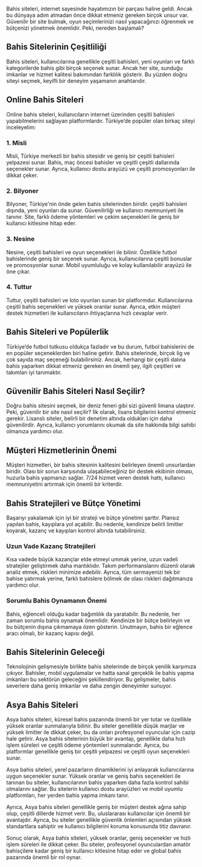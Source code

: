 Bahis siteleri, internet sayesinde hayatımızın bir parçası haline geldi. Ancak bu dünyaya adım atmadan önce dikkat etmeniz gereken birçok unsur var. Güvenilir bir site bulmak, oyun seçimlerinizi nasıl yapacağınızı öğrenmek ve bütçenizi yönetmek önemlidir. Peki, nereden başlamalı?

## Bahis Sitelerinin Çeşitliliği

Bahis siteleri, kullanıcılarına genellikle çeşitli bahisleri, yeni oyunları ve farklı kategorilerde bahis gibi birçok seçenek sunar. Ancak her site, sunduğu imkanlar ve hizmet kalitesi bakımından farklılık gösterir. Bu yüzden doğru siteyi seçmek, keyifli bir deneyim yaşamanın anahtarıdır.

## Online Bahis Siteleri

Online bahis siteleri, kullanıcıların internet üzerinden çeşitli bahisleri yapabilmelerini sağlayan platformlardır. Türkiye’de popüler olan birkaç siteyi inceleyelim:

### 1. Misli

Misli, Türkiye merkezli bir bahis sitesidir ve geniş bir çeşitli bahisleri yelpazesi sunar. Bahis, maç öncesi bahisler ve çeşitli çeşitli dallarında seçenekler sunar. Ayrıca, kullanıcı dostu arayüzü ve çeşitli promosyonları ile dikkat çeker.

### 2. Bilyoner

Bilyoner, Türkiye'nin önde gelen bahis sitelerinden biridir. çeşitli bahisleri dışında, yeni oyunları da sunar. Güvenilirliği ve kullanıcı memnuniyeti ile tanınır. Site, farklı ödeme yöntemleri ve çekim seçenekleri ile geniş bir kullanıcı kitlesine hitap eder.

### 3. Nesine

Nesine, çeşitli bahisleri ve oyun seçenekleri ile bilinir. Özellikle futbol bahislerinde geniş bir seçenek sunar. Ayrıca, kullanıcılarına çeşitli bonuslar ve promosyonlar sunar. Mobil uyumluluğu ve kolay kullanılabilir arayüzü ile öne çıkar.

### 4. Tuttur

Tuttur, çeşitli bahisleri ve loto oyunları sunan bir platformdur. Kullanıcılarına çeşitli bahis seçenekleri ve yüksek oranlar sunar. Ayrıca, etkin müşteri destek hizmetleri ile kullanıcıların ihtiyaçlarına hızlı cevaplar verir.

## Bahis Siteleri ve Popülerlik

Türkiye’de futbol tutkusu oldukça fazladır ve bu durum, futbol bahislerini de en popüler seçeneklerden biri haline getirir. Bahis sitelerinde, birçok lig ve çok sayıda maç seçeneği bulabilirsiniz. Ancak, herhangi bir çeşitli dalına bahis yaparken dikkat etmeniz gereken en önemli şey, ilgili çeşitleri ve takımları iyi tanımaktır.

## Güvenilir Bahis Siteleri Nasıl Seçilir?

Doğru bahis sitesini seçmek, bir deniz feneri gibi sizi güvenli limana ulaştırır. Peki, güvenilir bir site nasıl seçilir? İlk olarak, lisans bilgilerini kontrol etmeniz gerekir. Lisanslı siteler, belirli bir denetim altında oldukları için daha güvenilirdir. Ayrıca, kullanıcı yorumlarını okumak da site hakkında bilgi sahibi olmanıza yardımcı olur.

## Müşteri Hizmetlerinin Önemi

Müşteri hizmetleri, bir bahis sitesinin kalitesini belirleyen önemli unsurlardan biridir. Olası bir sorun karşısında ulaşabileceğiniz bir destek ekibinin olması, huzurla bahis yapmanızı sağlar. 7/24 hizmet veren destek hattı, kullanıcı memnuniyetini artırmak için önemli bir kriterdir.


## Bahis Stratejileri ve Bütçe Yönetimi

Başarıyı yakalamak için iyi bir strateji ve bütçe yönetimi şarttır. Plansız yapılan bahis, kayıplara yol açabilir. Bu nedenle, kendinize belirli limitler koyarak, kazanç ve kayıpları kontrol altında tutabilirsiniz.

### Uzun Vade Kazanç Stratejileri

Kısa vadede büyük kazançlar elde etmeyi ummak yerine, uzun vadeli stratejiler geliştirmek daha mantıklıdır. Takım performanslarını düzenli olarak analiz etmek, riskleri minimize edebilir. Ayrıca, tüm sermayenizi tek bir bahise yatırmak yerine, farklı bahislere bölmek de olası riskleri dağıtmanıza yardımcı olur.

### Sorumlu Bahis Oynamanın Önemi

Bahis, eğlenceli olduğu kadar bağımlılık da yaratabilir. Bu nedenle, her zaman sorumlu bahis oynamak önemlidir. Kendinize bir bütçe belirleyin ve bu bütçenin dışına çıkmamaya özen gösterin. Unutmayın, bahis bir eğlence aracı olmalı, bir kazanç kapısı değil.

## Bahis Sitelerinin Geleceği

Teknolojinin gelişmesiyle birlikte bahis sitelerinde de birçok yenilik karşımıza çıkıyor. Bahisler, mobil uygulamalar ve hatta sanal gerçeklik ile bahis yapma imkanları bu sektörün geleceğini şekillendiriyor. Bu gelişmeler, bahis severlere daha geniş imkanlar ve daha zengin deneyimler sunuyor.

## Asya Bahis Siteleri

Asya bahis siteleri, küresel bahis pazarında önemli bir yer tutar ve özellikle yüksek oranlar sunmalarıyla bilinir. Bu siteler genellikle düşük marjlar ve yüksek limitler ile dikkat çeker, bu da onları profesyonel oyuncular için cazip hale getirir. Asya bahis sitelerinin büyük bir avantajı, genellikle daha hızlı işlem süreleri ve çeşitli ödeme yöntemleri sunmalarıdır. Ayrıca, bu platformlar genellikle geniş bir çeşitli yelpazesi ve çeşitli oyun seçenekleri sunar.

Asya bahis siteleri, yerel pazarların dinamiklerini iyi anlayarak kullanıcılarına uygun seçenekler sunar. Yüksek oranlar ve geniş bahis seçenekleri ile tanınan bu siteler, kullanıcılarının bahis yaparken daha fazla kontrol sahibi olmalarını sağlar. Bu sitelerin kullanıcı dostu arayüzleri ve mobil uyumlu platformları, her yerden bahis yapma imkanı tanır.

Ayrıca, Asya bahis siteleri genellikle geniş bir müşteri destek ağına sahip olup, çeşitli dillerde hizmet verir. Bu, uluslararası kullanıcılar için önemli bir avantajdır. Ayrıca, bu siteler genellikle güvenlik önlemleri açısından yüksek standartlara sahiptir ve kullanıcı bilgilerini koruma konusunda titiz davranır.

Sonuç olarak, Asya bahis siteleri, yüksek oranlar, geniş seçenekler ve hızlı işlem süreleri ile dikkat çeker. Bu siteler, profesyonel oyunculardan amatör bahisçilere kadar geniş bir kullanıcı kitlesine hitap eder ve global bahis pazarında önemli bir rol oynar.
